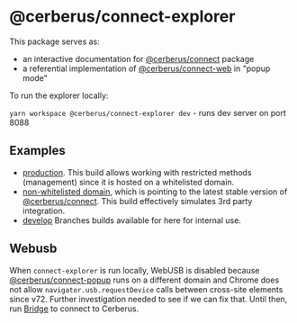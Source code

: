 # @cerberus/connect-explorer

This package serves as:

-   an interactive documentation for [@cerberus/connect](../connect) package
-   a referential implementation of [@cerberus/connect-web](../connect-web) in "popup mode"

To run the explorer locally:

`yarn workspace @cerberus/connect-explorer dev` - runs dev server on port 8088

## Examples

-   [production](https://connect.cerberus.uraanai.com/9/). This build allows working with restricted methods (management) since it is hosted on a whitelisted domain.
-   [non-whitelisted domain](https://cerberus.github.io/cerberus-suite/connect-explorer), which is pointing to the latest stable version of [@cerberus/connect](../connect). This build effectively simulates 3rd party integration.
-   [develop](https://suite.corp.sldev.cz/connect-explorer/develop) Branches builds available for here for internal use.

## Webusb

When `connect-explorer` is run locally, WebUSB is disabled because [@cerberus/connect-popup](../connect-popup) runs on a different domain and Chrome does not allow `navigator.usb.requestDevice` calls between cross-site elements since v72. Further investigation needed to see if we can fix that. Until then, run [Bridge](https://suite.cerberus.uraanai.com/web/bridge/) to connect to Cerberus.
